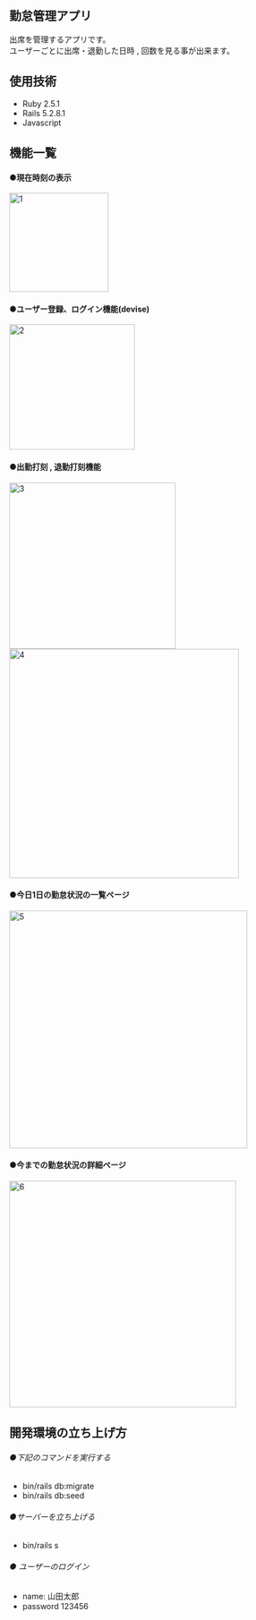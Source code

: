 ## 勤怠管理アプリ
出席を管理するアプリです。<br>
ユーザーごとに出席・退勤した日時 , 回数を見る事が出来ます。

## 使用技術
- Ruby 2.5.1
- Rails 5.2.8.1
- Javascript

## 機能一覧
#### ●現在時刻の表示
<img width="177" alt="1" src="https://user-images.githubusercontent.com/87411323/201294779-ac4878ef-b48c-4306-a087-87704d59fd2d.PNG">

####  ●ユーザー登録、ログイン機能(devise)
<img width="224" alt="2" src="https://user-images.githubusercontent.com/87411323/201294820-80771bb4-0797-4cb5-876c-0c1fe531a223.PNG">


####  ●出勤打刻 , 退勤打刻機能
<img width="297" alt="3" src="https://user-images.githubusercontent.com/87411323/201294851-e406d48e-168e-4c0f-b2b4-152b454fe1e1.PNG">
<img width="410" alt="4" src="https://user-images.githubusercontent.com/87411323/201294873-301f1063-3148-489c-8470-9ccfafcea1f8.PNG">

#### ●今日1日の勤怠状況の一覧ページ
<img width="425" alt="5" src="https://user-images.githubusercontent.com/87411323/201294948-10f7212b-fe69-4491-b202-33adfb44eb12.PNG">


#### ●今までの勤怠状況の詳細ページ
<img width="405" alt="6" src="https://user-images.githubusercontent.com/87411323/201294997-6c834060-a1fc-403e-9c98-c846a92f10fa.PNG">

## 開発環境の立ち上げ方
###### ●下記のコマンドを実行する<br>
- bin/rails db:migrate
- bin/rails db:seed

###### ●サーバーを立ち上げる
- bin/rails s

###### ● ユーザーのログイン
- name: 山田太郎
- password 123456



